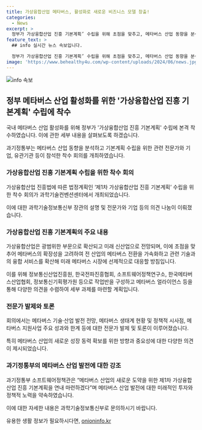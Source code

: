 ```yaml
---
title: 가상융합산업 메타버스, 활성화로 새로운 비즈니스 모델 창출!
categories:
  - News
excerpt: >
  정부가 가상융합산업 진흥 기본계획’ 수립을 위해 초점을 맞추고, 메타버스 산업 동향을 분석하고 전문가들과 의견을 모은다. 기존 정책성과를 계승하면서 메타버스의 확장성에 주목하여 산업 전환 가속화 및 융합 서비스 확대에 초점을 맞추고, 새로운 성장 동력을 확보하기 위해 신기술 접목과 자율규제를 모색한다. 메타버스 산업의 도약을 위한 제1차 가상융합산업 진흥 기본계획을 연내 마련할 예정이다. (요약문)
feature_text: >
  ## info 실시간 뉴스 속보입니다.

  정부가 가상융합산업 진흥 기본계획’ 수립을 위해 초점을 맞추고, 메타버스 산업 동향을 분석하고 전문가들과 의견을 모은다. 기존 정책성과를 계승하면서 메타버스의 확장성에 주목하여 산업 전환 가속화 및 융합 서비스 확대에 초점을 맞추고, 새로운 성장 동력을 확보하기 위해 신기술 접목과 자율규제를 모색한다. 메타버스 산업의 도약을 위한 제1차 가상융합산업 진흥 기본계획을 연내 마련할 예정이다. (요약문)
image: 'https://www.behealthy4u.com/wp-content/uploads/2024/06/news.jpg'
---
```


<p><img src="https://www.behealthy4u.com/wp-content/uploads/2024/06/news.jpg" alt="info 속보" /></p>

<h2 data-ke-size="size26">정부 메타버스 산업 활성화를 위한 '가상융합산업 진흥 기본계획' 수립에 착수</h2>

<p>국내 메타버스 산업 활성화를 위해 정부가 '가상융합산업 진흥 기본계획' 수립에 본격 착수하였습니다. 이에 관한 세부 내용을 살펴보도록 하겠습니다.</p>

<p data-ke-size="size16">과기정통부는 메타버스 산업 동향을 분석하고 기본계획 수립을 위한 관련 전문가와 기업, 유관기관 등이 참석한 착수 회의를 개최하였습니다.</p>

<h3>가상융합산업 진흥 기본계획 수립을 위한 착수 회의</h3>

<p>가상융합산업 진흥법에 따른 법정계획인 ‘제1차 가상융합산업 진흥 기본계획’ 수립을 위한 착수 회의가 과학기술컨벤션센터에서 개최되었습니다.</p>

<p data-ke-size="size16">이에 대한 과학기술정보통신부 장관의 설명 및 전문가와 기업 등의 의견 나눔이 이뤄졌습니다.</p>

<h3>가상융합산업 진흥 기본계획의 주요 내용</h3>

<p>가상융합산업은 광범위한 부문으로 확산되고 미래 신산업으로 전망되며, 이에 초점을 맞추어 메타버스의 확장성을 고려하여 전 산업의 메타버스 전환을 가속화하고 관련 기술과의 융합 서비스를 확산해 미래 메타버스 시장에 선제적으로 대응할 방침입니다.</p>

<p data-ke-size="size16">이를 위해 정보통신산업진흥원, 한국전파진흥협회, 소프트웨어정책연구소, 한국메타버스산업협회, 정보통신기획평가원 등으로 작업반을 구성하고 메타버스 얼라이언스 등을 통해 다양한 의견을 수렴하여 세부 과제를 마련할 계획입니다.</p>

<h3>전문가 발제와 토론</h3>

<p>회의에서는 메타버스 기술·산업 발전 전망, 메타버스 생태계 현황 및 정책적 시사점, 메타버스 지원사업 주요 성과와 한계 등에 대한 전문가 발제 및 토론이 이루어졌습니다.</p>

<p data-ke-size="size16">특히 메타버스 산업의 새로운 성장 동력 확보를 위한 방향과 중요성에 대한 다양한 의견이 제시되었습니다.</p>

<h3>과기정통부의 메타버스 산업 발전에 대한 강조</h3>

<p>과기정통부 소프트웨어정책관은 “메타버스 산업의 새로운 도약을 위한 제1차 가상융합산업 진흥 기본계획을 연내 마련하겠다”며 메타버스 산업 발전에 대한 미래적인 투자와 정책적 노력을 약속하였습니다.</p>

<p>이에 대한 자세한 내용은 과학기술정보통신부로 문의하시기 바랍니다.</p>
유용한 생활 정보가 필요하시다면, <a href="https://onioninfo.kr" rel="dofollow">onioninfo.kr</a>


